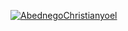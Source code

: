 [![AbednegoChristianyoel](https://circleci.com/gh/AbednegoChristianyoel/USNews-DAE.svg?style=svg)](https://circleci.com/gh/AbednegoChristianyoel/USNews-DAE)
